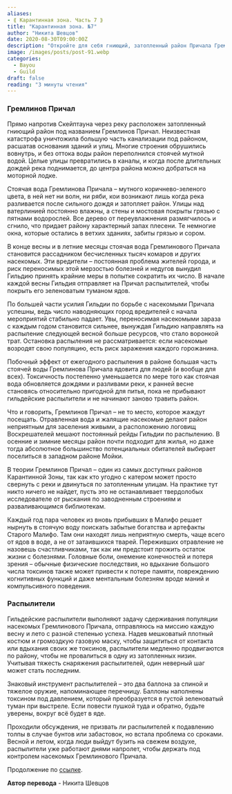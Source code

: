 ```yaml
---
aliases: 
- ⟪ Карантинная зона. Часть 7 ⟫
title: "Карантинная зона. №7"
author: "Никита Шевцов"
date: 2020-08-30T09:00:00Z
description: "Откройте для себя гниющий, затопленный район Причала Гремлинов, расположенный через реку от Скраптауна. Таинственная катастрофа разрушила большую часть канализационной системы, в результате чего здания и улицы рухнули, а застоявшаяся мутная вода теперь заполняет этот район. Гильдия принимает крайние меры, каждую весну отправляя опрыскиватели, чтобы покрыть район зеленоватым ядовитым туманом."
image: /images/posts/post-91.webp
categories: 
  - Bayou
  - Guild
draft: false
reading: "3 минуты чтения"
---
```


### Гремлинов Причал

Прямо напротив Скейптауна через реку расположен затопленный гниющий район под названием Гремлинов Причал. Неизвестная катастрофа уничтожила большую часть канализации под районом, расшатав основания зданий и улиц. Многие строения обрушились вовнутрь, и без оттока воды район переполнился стоячей мутной водой. Целые улицы превратились в каналы, и когда после длительных дождей река поднимается, до центра района можно добраться на моторной лодке.

Стоячая вода Гремлинова Причала – мутного коричнево-зеленого цвета, в ней нет ни волн, ни ряби, кои возникают лишь когда река разливается после сильного дождя и затопляет район. Улицы над ватерлинией постоянно влажны, а стены и мостовая покрыты грязью с пятнами водорослей. Все дерево от переувлажнения размягчилось и сгнило, что придает району характерный запах плесени. Те немногие окна, которые остались в ветхих зданиях, забиты грязью и сором.

В конце весны и в летние месяцы стоячая вода Гремлинового Причала становится рассадником бесчисленных тысяч комаров и других насекомых. Эти вредители – постоянная проблема жителей города, и риск переносимых этой мерзостью болезней и недугов вынудил Гильдию принять крайние меры в попытке сократить их число. В начале каждой весны Гильдия отправляет на Причал распылителей, чтобы покрыть его зеленоватым туманом ядов.

По большей части усилия Гильдии по борьбе с насекомыми Причала успешны, ведь число наводняющих город вредителей с начала мероприятий стабильно падает. Увы, переносимая насекомыми зараза с каждым годом становится сильнее, вынуждая Гильдию направлять на распыление следующей весной больше ресурсов, что стало воронкой трат. Остановка распыления не рассматривается: если насекомые возродят свою популяцию, есть риск заражения каждого горожанина.

Побочный эффект от ежегодного распыления в районе большая часть стоячей воды Гремлинова Причала ядовита для людей (и вообще для всех). Токсичность постепенно уменьшается по мере того как стоячая вода обновляется дождями и разливами реки, к ранней весне становясь относительно пригодной для питья, пока не прибывают гильдейские распылители и не начинают заново травить район.

Что и говорить, Гремлинов Причал – не то место, которое жаждут посещать. Отравленная вода и жалящие насекомые делают район неприятным для заселения живыми, а расположению логовищ Воскрешателей мешают постоянный рейды Гильдии по распылению. В осенние и зимние месяцы район почти подходит для жилья, но даже тогда абсолютное большинство потенциальных обитателей выбирает поселиться в западном районе Мойки.

В теории Гремлинов Причал – один из самых доступных районов Карантинной Зоны, так как кто угодно с катером может просто свернуть с реки и двинуться по затопленным улицам. На практике тут никто ничего не найдет, пусть это не останавливает твердолобых исследователе от рыскания по заводненным строениям и разваливающимся библиотекам.

Каждый год пара человек из вновь прибывших в Малифо решает нырнуть в стоячую воду поискать забытые богатства и артефакты Старого Малифо. Там они находят лишь неприятную смерть, чаще всего от ядов в воде, а не от затаившихся тварей. Переживших отравление не назовешь счастливчиками, так как им предстоит прожить остаток жизни с болезнями. Головные боли, онемение конечностей и потеря зрения – обычные физические последствия, но вдыхание большого числа токсинов также может привести к потере памяти, повреждению когнитивных функций и даже ментальным болезням вроде маний и компульсивного поведения.

### Распылители

Гильдейские распылители выполняют задачу сдерживания популяции насекомых Гремлинового Причала, отправляюсь на миссию каждую весну и лето с разной степенью успеха. Надев мешковатый плотный костюм и громоздкую газовую маску, чтобы защититься от контакта или вдыхания своих же токсинов, распылители медленно продвигаются по району, чтобы не провалиться в одну из затопленных низин. Учитывая тяжесть снаряжения распылителей, один неверный шаг может стать последним.

Знаковый инструмент распылителей – это два баллона за спиной и тяжелое оружие, напоминающее перечницу. Баллоны наполнены токсином под давлением, который преобразуется в густой зеленоватый туман при выстреле. Если повести пушкой туда и обратно, будьте уверены, вокруг всё будет в яде.

Проходили обсуждения, не призвать ли распылителей к подавлению толпы в случае бунтов или забастовок, но встала проблема со сроками. Весной и летом, когда люди выйдут бузить на свежем воздухе, распылители уже работают днями напролет, чтобы держать под контролем насекомых Гремлинового Причала.


Продолжение по [ссылке](http://malifaux.ru/posts/post-92).


**Автор перевода** - Никита Шевцов

